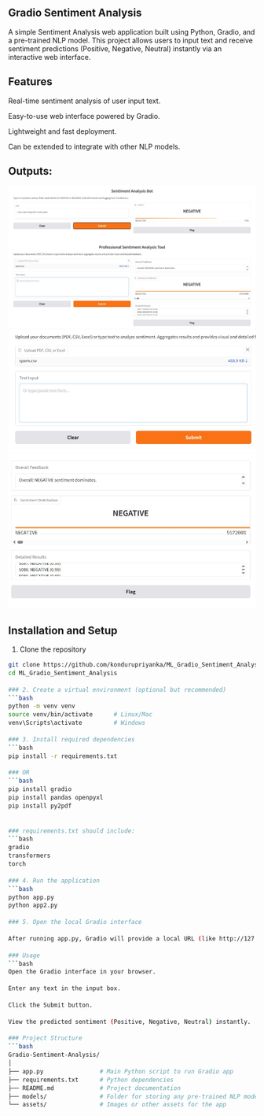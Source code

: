 ## Gradio Sentiment Analysis

A simple Sentiment Analysis web application built using Python, Gradio, and a pre-trained NLP model. This project allows users to input text and receive sentiment predictions (Positive, Negative, Neutral) instantly via an interactive web interface.

## Features

Real-time sentiment analysis of user input text.

Easy-to-use web interface powered by Gradio.

Lightweight and fast deployment.

Can be extended to integrate with other NLP models.

## Outputs:

![image](a1.jpg)
![image](a2.jpg)
![image](a3.jpg)
![image](a4.jpg)


## Installation and Setup

1. Clone the repository
```bash
git clone https://github.com/kondurupriyanka/ML_Gradio_Sentiment_Analysis.git
cd ML_Gradio_Sentiment_Analysis

### 2. Create a virtual environment (optional but recommended)
```bash
python -m venv venv
source venv/bin/activate      # Linux/Mac
venv\Scripts\activate         # Windows

### 3. Install required dependencies
```bash
pip install -r requirements.txt

### OR 
```bash
pip install gradio 
pip install pandas openpyxl
pip install py2pdf


### requirements.txt should include:
```bash
gradio
transformers
torch

### 4. Run the application
```bash
python app.py
python app2.py

### 5. Open the local Gradio interface

After running app.py, Gradio will provide a local URL (like http://127.0.0.1:7860) where you can test the sentiment analysis.

### Usage
```bash
Open the Gradio interface in your browser.

Enter any text in the input box.

Click the Submit button.

View the predicted sentiment (Positive, Negative, Neutral) instantly.

### Project Structure
```bash
Gradio-Sentiment-Analysis/
│
├── app.py                # Main Python script to run Gradio app
├── requirements.txt      # Python dependencies
├── README.md             # Project documentation
├── models/               # Folder for storing any pre-trained NLP models (optional)
└── assets/               # Images or other assets for the app
